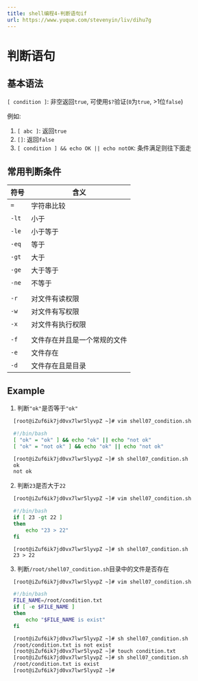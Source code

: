 ```yaml
---
title: shell编程4-判断语句if
url: https://www.yuque.com/stevenyin/liv/dihu7g
---
```


<a name="b5d04490"></a>

# 判断语句

<a name="c4dd9766"></a>

## 基本语法

`[ condition ]`: 非空返回`true`, 可使用`$?`验证(`0`为`true`, >1位`false`)

例如:

1. `[ abc ]`: 返回`true`
2. `[]`: 返回`false`
3. `[ condition ] && echo OK || echo notOK`: 条件满足则往下面走

<a name="45b540e9"></a>

## 常用判断条件

| 符号 | 含义 |
| --- | --- |
| `=` | 字符串比较 |
| `-lt` | 小于 |
| `-le` | 小于等于 |
| `-eq` | 等于 |
| `-gt` | 大于 |
| `-ge` | 大于等于 |
| `-ne` | 不等于 |
|  |  |
| `-r` | 对文件有读权限 |
| `-w` | 对文件有写权限 |
| `-x` | 对文件有执行权限 |
|  |  |
| `-f` | 文件存在并且是一个常规的文件 |
| `-e` | 文件存在 |
| `-d` | 文件存在且是目录 |

<a name="Example"></a>

## Example

1. 判断`"ok"`是否等于`"ok"`

```sh
  [root@iZuf6ik7jd0vx7lwr5lyvpZ ~]# vim shell07_condition.sh
```

```sh
  #!/bin/bash
  [ "ok" = "ok" ] && echo "ok" || echo "not ok"
  [ "ok" = "not ok" ] && echo "ok" || echo "not ok"
```

```sh
  [root@iZuf6ik7jd0vx7lwr5lyvpZ ~]# sh shell07_condition.sh
  ok
  not ok
```

2. 判断`23`是否大于`22`

```sh
  [root@iZuf6ik7jd0vx7lwr5lyvpZ ~]# vim shell07_condition.sh
```

```sh
  #!/bin/bash
  if [ 23 -gt 22 ]
  then
      echo "23 > 22"
  fi
```

      [root@iZuf6ik7jd0vx7lwr5lyvpZ ~]# sh shell07_condition.sh
      23 > 22

3. 判断`/root/shell07_condition.sh`目录中的文件是否存在

```sh
  [root@iZuf6ik7jd0vx7lwr5lyvpZ ~]# vim shell07_condition.sh
```

```sh
  #!/bin/bash
  FILE_NAME=/root/condition.txt
  if [ -e $FILE_NAME ]
  then
      echo "$FILE_NAME is exist"
  fi
```

```sh
  [root@iZuf6ik7jd0vx7lwr5lyvpZ ~]# sh shell07_condition.sh
  /root/condition.txt is not exist
  [root@iZuf6ik7jd0vx7lwr5lyvpZ ~]# touch condition.txt
  [root@iZuf6ik7jd0vx7lwr5lyvpZ ~]# sh shell07_condition.sh
  /root/condition.txt is exist
  [root@iZuf6ik7jd0vx7lwr5lyvpZ ~]#
```
